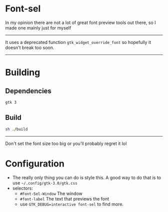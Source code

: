 # Font-sel

In my opinion there are not a lot of great font preview tools out there, so I made one mainly just for myself

---

It uses a deprecated function `gtk_widget_override_font` so hopefully it doesn't break too soon.

---

# Building

## Dependencies

`gtk 3`

## Build

```sh
sh ./build
```


---

Don't set the font size too big or you'll probably regret it lol

# Configuration

* The really only thing you can do is style this. A good way to do that is to use `~/.config/gtk-3.0/gtk.css`
* selectors:
    * `#Font-Sel-Window` The window
    * `#font-label` The text that previews the font
    * use `GTK_DEBUG=interactive font-sel` to find more.
